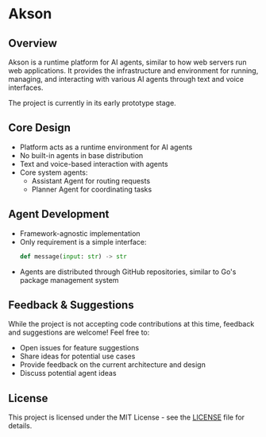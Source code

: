 # Akson

## Overview
Akson is a runtime platform for AI agents, similar to how web servers run web applications. It provides the infrastructure and environment for running, managing, and interacting with various AI agents through text and voice interfaces.

The project is currently in its early prototype stage.

## Core Design
- Platform acts as a runtime environment for AI agents
- No built-in agents in base distribution
- Text and voice-based interaction with agents
- Core system agents:
  - Assistant Agent for routing requests
  - Planner Agent for coordinating tasks

## Agent Development
- Framework-agnostic implementation
- Only requirement is a simple interface:
  ```python
  def message(input: str) -> str
  ```
- Agents are distributed through GitHub repositories, similar to Go's package management system

## Feedback & Suggestions
While the project is not accepting code contributions at this time, feedback and suggestions are welcome! Feel free to:
- Open issues for feature suggestions
- Share ideas for potential use cases
- Provide feedback on the current architecture and design
- Discuss potential agent ideas

## License
This project is licensed under the MIT License - see the [LICENSE](LICENSE) file for details.